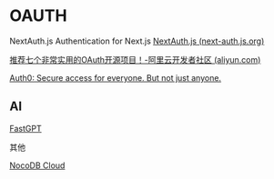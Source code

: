 # OAUTH

NextAuth.js Authentication for Next.js
[NextAuth.js (next-auth.js.org)](https://next-auth.js.org/)

[推荐七个非常实用的OAuth开源项目！-阿里云开发者社区 (aliyun.com)](https://developer.aliyun.com/article/852900)

[Auth0: Secure access for everyone. But not just anyone.](https://auth0.com/)


## AI
[FastGPT](https://fastgpt.in/zh#Ability)


其他

[NocoDB Cloud](https://www.nocodb.com/)
